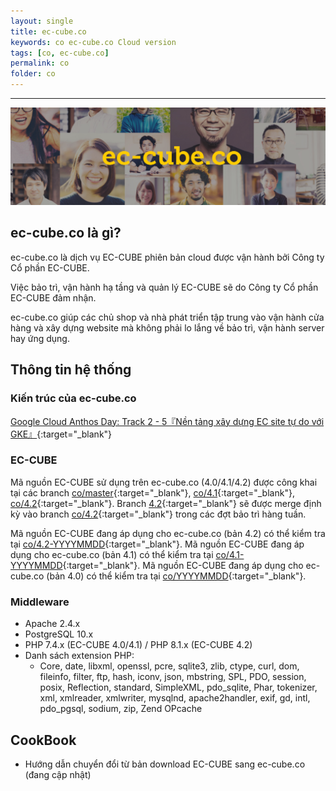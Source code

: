 ```yaml
---
layout: single
title: ec-cube.co
keywords: co ec-cube.co Cloud version
tags: [co, ec-cube.co]
permalink: co
folder: co
---
```


---

![ec-cube.co](./images/co/co.png)

## ec-cube.co là gì?

ec-cube.co là dịch vụ EC-CUBE phiên bản cloud được vận hành bởi Công ty Cổ phần EC-CUBE.

Việc bảo trì, vận hành hạ tầng và quản lý EC-CUBE sẽ do Công ty Cổ phần EC-CUBE đảm nhận.

ec-cube.co giúp các chủ shop và nhà phát triển tập trung vào vận hành cửa hàng và xây dựng website mà không phải lo lắng về bảo trì, vận hành server hay ứng dụng.

## Thông tin hệ thống

### Kiến trúc của ec-cube.co

[Google Cloud Anthos Day: Track 2 - 5『Nền tảng xây dựng EC site tự do với GKE』](https://www.youtube.com/watch?v=woK-Zzi-eUQ){:target="_blank"}

### EC-CUBE

Mã nguồn EC-CUBE sử dụng trên ec-cube.co (4.0/4.1/4.2) được công khai tại các branch [co/master](https://github.com/EC-CUBE/ec-cube/tree/co/master){:target="_blank"}, [co/4.1](https://github.com/EC-CUBE/ec-cube/tree/co/4.1){:target="_blank"}, [co/4.2](https://github.com/EC-CUBE/ec-cube/tree/co/4.2){:target="_blank"}.
Branch [4.2](https://github.com/EC-CUBE/ec-cube/tree/4.2){:target="_blank"} sẽ được merge định kỳ vào branch [co/4.2](https://github.com/EC-CUBE/ec-cube/tree/co/4.2){:target="_blank"} trong các đợt bảo trì hàng tuần.

Mã nguồn EC-CUBE đang áp dụng cho ec-cube.co (bản 4.2) có thể kiểm tra tại [co/4.2-YYYYMMDD](https://github.com/EC-CUBE/ec-cube/tags){:target="_blank"}.
Mã nguồn EC-CUBE đang áp dụng cho ec-cube.co (bản 4.1) có thể kiểm tra tại [co/4.1-YYYYMMDD](https://github.com/EC-CUBE/ec-cube/tags){:target="_blank"}.
Mã nguồn EC-CUBE đang áp dụng cho ec-cube.co (bản 4.0) có thể kiểm tra tại [co/YYYYMMDD](https://github.com/EC-CUBE/ec-cube/tags){:target="_blank"}.

### Middleware

- Apache 2.4.x
- PostgreSQL 10.x
- PHP 7.4.x (EC-CUBE 4.0/4.1) / PHP 8.1.x (EC-CUBE 4.2)
- Danh sách extension PHP:
  - Core, date, libxml, openssl, pcre, sqlite3, zlib, ctype, curl, dom, fileinfo, filter, ftp, hash, iconv, json, mbstring, SPL, PDO, session, posix, Reflection, standard, SimpleXML, pdo_sqlite, Phar, tokenizer, xml, xmlreader, xmlwriter, mysqlnd, apache2handler, exif, gd, intl, pdo_pgsql, sodium, zip, Zend OPcache

## CookBook

- Hướng dẫn chuyển đổi từ bản download EC-CUBE sang ec-cube.co (đang cập nhật)
